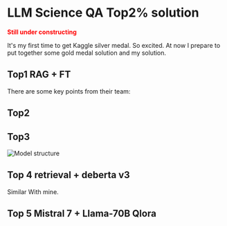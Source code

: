 # LLM Science QA Top2% solution
**<span style="color:red">Still under constructing</span>**

It's my first time to get Kaggle silver medal. So excited. At now I prepare to put together some gold medal solution and my solution.

## Top1 RAG + FT
There are some key points from their team:

## Top2

## Top3 

![Model structure](https://www.googleapis.com/download/storage/v1/b/kaggle-forum-message-attachments/o/inbox%2F1210465%2F8f8a9a7095f0f75c61c687a8ff02eb62%2FSolution5.png?generation=1697013081108751&alt=media)

## Top 4 retrieval + deberta v3
Similar With mine.

## Top 5 Mistral 7 + Llama-70B Qlora
